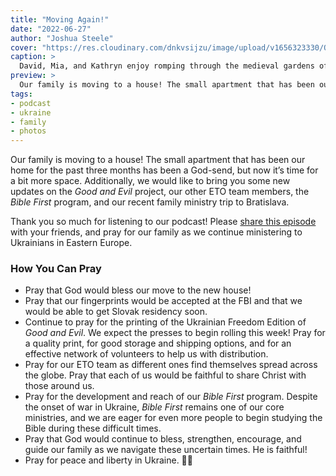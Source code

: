 ```yaml
---
title: "Moving Again!"
date: "2022-06-27"
author: "Joshua Steele"
cover: "https://res.cloudinary.com/dnkvsijzu/image/upload/v1656323330/OFReport/2022-06-27-moving-again/castle-kids-garden-1200-800_w5gqig.jpg"
caption: >
  David, Mia, and Kathryn enjoy romping through the medieval gardens of the [Castle of Spirits (Bojnice Castle)](https://goo.gl/maps/iBYJrPbEZ7st4DTa6) during our recent family trip.
preview: >
  Our family is moving to a house! The small apartment that has been our home for the past three months has been a God-send, but now it’s time for a bit more space. Additionally, we would like to bring you some new updates on the *Good and Evil* project, our other ETO team members, the *Bible First* program, and our recent family ministry trip to Bratislava.
tags:
- podcast
- ukraine
- family
- photos
---
```


Our family is moving to a house! The small apartment that has been our home for the past three months has been a God-send, but now it’s time for a bit more space. Additionally, we would like to bring you some new updates on the *Good and Evil* project, our other ETO team members, the *Bible First* program, and our recent family ministry trip to Bratislava.

Thank you so much for listening to our podcast! Please [share this episode](https://podcasts.apple.com/us/podcast/journey-to-ukraine/id1613710582) with your friends, and pray for our family as we continue ministering to Ukrainians in Eastern Europe.

<article-spacer />

<div id="buzzsprout-player-10860990"></div><script src="https://www.buzzsprout.com/1953515/10860990-moving-again.js?container_id=buzzsprout-player-10860990&player=small" type="text/javascript" charset="utf-8"></script>

<article-spacer />

### How You Can Pray

- Pray that God would bless our move to the new house!
- Pray that our fingerprints would be accepted at the FBI and that we would be able to get Slovak residency soon.
- Continue to pray for the printing of the Ukrainian Freedom Edition of *Good and Evil*. We expect the presses to begin rolling this week! Pray for a quality print, for good storage and shipping options, and for an effective network of volunteers to help us with distribution.
- Pray for our ETO team as different ones find themselves spread across the globe. Pray that each of us would be faithful to share Christ with those around us.
- Pray for the development and reach of our *Bible First* program. Despite the onset of war in Ukraine, *Bible First* remains one of our core ministries, and we are eager for even more people to begin studying the Bible during these difficult times.
- Pray that God would continue to bless, strengthen, encourage, and guide our family as we navigate these uncertain times. He is faithful!
- Pray for peace and liberty in Ukraine. 💙💛

<article-callout content="Keep scrolling for more photos!" />

<article-image publicId="OFReport/2022-06-27-moving-again/bratislava-singing-1_dl1imj" width="768" caption="Our family sings *Prayer for Ukraine* at a Ukrainian Baptist Church in Bratislava." />

<article-image publicId="OFReport/2022-06-27-moving-again/bratislava-preaching_nwng6g" height="768" caption="Joshua preaches a short message on “Storm Speakers”." />

<article-image publicId="OFReport/2022-06-27-moving-again/bratislava-singing-2_iydbsg" height="768" caption="We also sang an English/Ukrainian medley of *In Christ Alone*." />

<article-image publicId="OFReport/2022-06-27-moving-again/bratislava-pastor-victor_l1wby0" height="768" caption="Pastor Victor is a Ukrainian national who has been serving as a missionary pastor in Slovakia for the past several years. With the coming of war in Ukraine, his congregation has grown significantly." />

<article-image publicId="OFReport/2022-06-27-moving-again/wingspan-game_hhkieq" width="768" caption="One of Rebekah’s favorite boardgames is called *Wingspan* and she’s enjoyed several fun rounds with Baba and Granddad." />

<article-image publicId="OFReport/2022-06-27-moving-again/david-pumping-diesel_zkfmse" height="768" caption="This little man wants to help with whatever Dad is doing! 💪🏻 Recently David got his first experience pumping diesel at the filling station. 🥰 (Maybe he wouldn’t be smiling so much if he knew what it cost! 🙀)" />

<article-image publicId="OFReport/2022-06-27-moving-again/church-ladies_l41hmi" width="768" caption="Kelsie and Abby pose with several of the ladies at church. The two in the middle are Ukrainian, and Kati (far right) is the Slovak lady who has been helping us tremendously with translation, documents, house-hunting, etc. Praise God for new friends! 🥰" />

<article-image publicId="OFReport/2022-06-27-moving-again/castle_ipfdni" width="768" caption="Our family recently took a day trip to see the [Castle of Spirits](https://goo.gl/maps/iBYJrPbEZ7st4DTa6) located about 1.5 hours south of Žilina." />

<article-image publicId="OFReport/2022-06-27-moving-again/kathryn-school-certificate_vlotwe" height="768" caption="Kathryn has been making good progress with her schoolwork! Tip ‘o the hat 🎩 to Baba and Granddad for all the extra homeschooling help! 👏🏻👏🏻👏🏻" />

<article-image publicId="OFReport/2022-06-27-moving-again/granddad-reading_ukl7yc" width="768" caption="An afternoon story with Granddad — what could be better?" />

<article-image publicId="OFReport/2022-06-27-moving-again/hosanna-ana-rebekah_a36y0b" width="768" caption="Ana (center) is a Slovak young lady who has befriended our girls. She lives near our apartment and has visited us several times." />

<article-image publicId="OFReport/2022-06-27-moving-again/danny-kelsie_yits8l" height="768" caption="A daddy and his girl 💕" />

<article-image publicId="OFReport/2022-06-27-moving-again/baba-granddad-kids_xuphjb" width="768" caption="Group photo with the grandkids! 🥰" />

<article-image publicId="OFReport/2022-06-27-moving-again/yura-car-supplies_d0zhol" width="768" caption="Yura Petriv continues to drive supplies out to Radekhivski Hospodyni in support of the war effort." />

<article-image publicId="OFReport/2022-06-27-moving-again/tourniquet-front-back_mcmra0" width="768" caption="He recently sent me these photos of battlefield tourniquets that are sorely needed at the front. They cost 350 UAH ($12) each." />

<article-image publicId="OFReport/2022-06-27-moving-again/tourniquets-box_mifz3f" width="768" caption="We were able to send some money from our fund, and another donor also pitched in. With everything combined, Yura was able to purchase 100 tourniquets which were sent to the front through Radekhiv." />

<article-image publicId="OFReport/2022-06-27-moving-again/shoes-radekhiv_lougsh" height="768" caption="A family friend of Kelsie’s recently donated a large sum to purchase tactical shoes for soldiers at the front. Here, one of the volunteers at Radekhiv prepares the shoes for shipping." />

<article-image publicId="OFReport/2022-06-27-moving-again/soldiers-shoes_pwuhsj" height="768" caption="The soldiers who received the shoes were very grateful! The lack of supplies of all kinds remains a major problem for frontline units, and we are excited to be able to contribute (and facilitate the contributions of others) where we can." />

<article-image publicId="OFReport/2022-06-27-moving-again/gg-church-air-raid_tl2pfz" width="768" caption="Last Sunday, our church in L’viv had to move their morning service to the cafe in the basement due to an air raid." />

<article-image publicId="OFReport/2022-06-27-moving-again/mom-hosanna_pavofi" height="768" caption="Mom and Hosanna — God is good!" />
